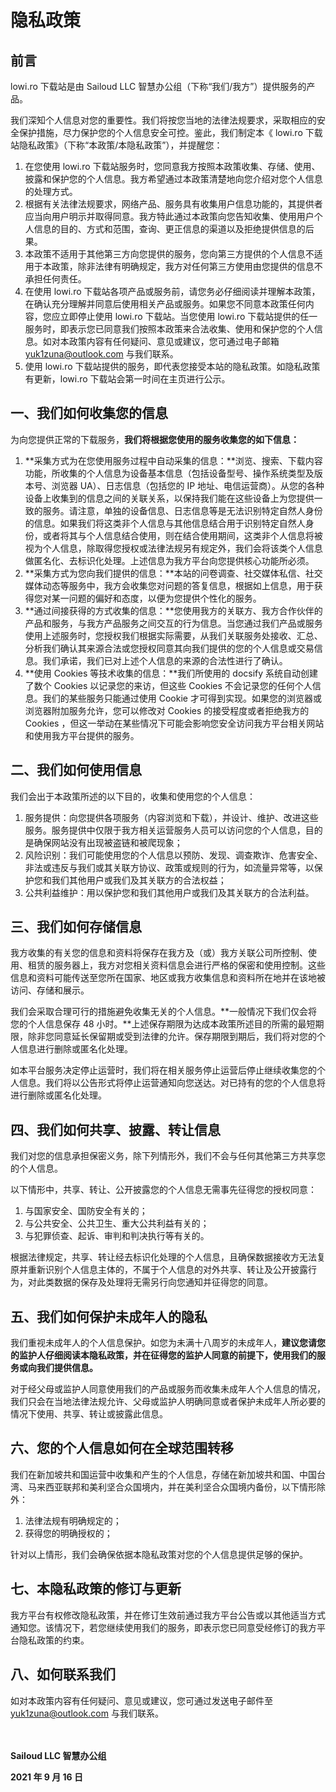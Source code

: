 # 隐私政策

## 前言

lowi.ro 下载站是由 Sailoud LLC 智慧办公组（下称“我们/我方”）提供服务的产品。

我们深知个人信息对您的重要性。我们将按您当地的法律法规要求，采取相应的安全保护措施，尽力保护您的个人信息安全可控。鉴此，我们制定本《 lowi.ro 下载站隐私政策》（下称“本政策/本隐私政策”），并提醒您：

1. 在您使用 lowi.ro 下载站服务时，您同意我方按照本政策收集、存储、使用、披露和保护您的个人信息。我方希望通过本政策清楚地向您介绍对您个人信息的处理方式。
2. 根据有关法律法规要求，网络产品、服务具有收集用户信息功能的，其提供者应当向用户明示并取得同意。我方特此通过本政策向您告知收集、使用用户个人信息的目的、方式和范围，查询、更正信息的渠道以及拒绝提供信息的后果。
3. 本政策不适用于其他第三方向您提供的服务，您向第三方提供的个人信息不适用于本政策，除非法律有明确规定，我方对任何第三方使用由您提供的信息不承担任何责任。
4. 在使用 lowi.ro 下载站各项产品或服务前，请您务必仔细阅读并理解本政策，在确认充分理解并同意后使用相关产品或服务。如果您不同意本政策任何内容，您应立即停止使用 lowi.ro 下载站。当您使用 lowi.ro 下载站提供的任一服务时，即表示您已同意我们按照本政策来合法收集、使用和保护您的个人信息。如对本政策内容有任何疑问、意见或建议，您可通过电子邮箱 yuk1zuna@outlook.com 与我们联系。
5. 使用 lowi.ro 下载站提供的服务，即代表您接受本站的隐私政策。如隐私政策有更新，lowi.ro 下载站会第一时间在主页进行公示。

## 一、我们如何收集您的信息 

为向您提供正常的下载服务，**我们将根据您使用的服务收集您的如下信息：**

1. **采集方式为在您使用服务过程中自动采集的信息：**浏览、搜索、下载内容功能，所收集的个人信息为设备基本信息（包括设备型号、操作系统类型及版本号、浏览器 UA）、日志信息（包括您的 IP 地址、电信运营商）。从您的各种设备上收集到的信息之间的关联关系，以保持我们能在这些设备上为您提供一致的服务。请注意，单独的设备信息、日志信息等是无法识别特定自然人身份的信息。如果我们将这类非个人信息与其他信息结合用于识别特定自然人身份，或者将其与个人信息结合使用，则在结合使用期间，这类非个人信息将被视为个人信息，除取得您授权或法律法规另有规定外，我们会将该类个人信息做匿名化、去标识化处理。上述信息为我方平台向您提供核心功能所必须。
2. **采集方式为您向我们提供的信息：**本站的问卷调查、社交媒体私信、社交媒体动态等服务中，我方会收集您对问题的答复信息，根据如上信息，用于获得您对某一问题的偏好和态度，以便为您提供个性化的服务。
3. **通过间接获得的方式收集的信息：**您使用我方的关联方、我方合作伙伴的产品和服务，与我方产品服务之间交互的行为信息。当您通过我们产品或服务使用上述服务时，您授权我们根据实际需要，从我们关联服务处接收、汇总、分析我们确认其来源合法或您授权同意其向我们提供的您的个人信息或交易信息。我们承诺，我们已对上述个人信息的来源的合法性进行了确认。
4. **使用 Cookies 等技术收集的信息：**我们所使用的 docsify 系统自动创建了数个 Cookies 以记录您的来访，但这些 Cookies 不会记录您的任何个人信息。我们的某些服务只能通过使用 Cookie 才可得到实现。如果您的浏览器或浏览器附加服务允许，您可以修改对 Cookies 的接受程度或者拒绝我方的 Cookies ，但这一举动在某些情况下可能会影响您安全访问我方平台相关网站和使用我方平台提供的服务。

## 二、我们如何使用信息

我们会出于本政策所述的以下目的，收集和使用您的个人信息：

1. 服务提供：向您提供各项服务（内容浏览和下载），并设计、维护、改进这些服务。服务提供中仅限于我方相关运营服务人员可以访问您的个人信息，目的是确保网站没有出现被盗链和被爬现象；
2. 风险识别：我们可能使用您的个人信息以预防、发现、调查欺诈、危害安全、非法或违反与我们或其关联方协议、政策或规则的行为，如流量异常等，以保护您和我们其他用户或我们及其关联方的合法权益；
3. 公共利益维护：用以保护您和我们其他用户或我们及其关联方的合法利益。

## 三、我们如何存储信息

我方收集的有关您的信息和资料将保存在我方及（或）我方关联公司所控制、使用、租赁的服务器上，我方对您相关资料信息会进行严格的保密和使用控制。这些信息和资料可能传送至您所在国家、地区或我方收集信息和资料所在地并在该地被访问、存储和展示。

我们会采取合理可行的措施避免收集无关的个人信息。**一般情况下我们仅会将您的个人信息保存 48 小时。**上述保存期限为达成本政策所述目的所需的最短期限，除非您同意延长保留期或受到法律的允许。保存期限到期后，我们将对您的个人信息进行删除或匿名化处理。

如本平台服务决定停止运营时，我们将在相关服务停止运营后停止继续收集您的个人信息。我们将以公告形式将停止运营通知向您送达。对已持有的您的个人信息将进行删除或匿名化处理。

## 四、我们如何共享、披露、转让信息

我们对您的信息承担保密义务，除下列情形外，我们不会与任何其他第三方共享您的个人信息。

以下情形中，共享、转让、公开披露您的个人信息无需事先征得您的授权同意： 

1. 与国家安全、国防安全有关的； 
2. 与公共安全、公共卫生、重大公共利益有关的； 
3. 与犯罪侦查、起诉、审判和判决执行等有关的。

根据法律规定，共享、转让经去标识化处理的个人信息，且确保数据接收方无法复原并重新识别个人信息主体的，不属于个人信息的对外共享、转让及公开披露行为，对此类数据的保存及处理将无需另行向您通知并征得您的同意。

## 五、我们如何保护未成年人的隐私

我们重视未成年人的个人信息保护。如您为未满十八周岁的未成年人，**建议您请您的监护人仔细阅读本隐私政策，并在征得您的监护人同意的前提下，使用我们的服务或向我们提供信息。**

对于经父母或监护人同意使用我们的产品或服务而收集未成年人个人信息的情况，我们只会在当地法律法规允许、父母或监护人明确同意或者保护未成年人所必要的情况下使用、共享、转让或披露此信息。

## 六、您的个人信息如何在全球范围转移

我们在新加坡共和国运营中收集和产生的个人信息，存储在新加坡共和国、中国台湾、马来西亚联邦和美利坚合众国境内，并在美利坚合众国境内备份，以下情形除外： 

1. 法律法规有明确规定的； 
2. 获得您的明确授权的； 

针对以上情形，我们会确保依据本隐私政策对您的个人信息提供足够的保护。

## 七、本隐私政策的修订与更新

我方平台有权修改隐私政策，并在修订生效前通过我方平台公告或以其他适当方式通知您。该情况下，若您继续使用我们的服务，即表示您已同意受经修订的我方平台隐私政策的约束。

## 八、如何联系我们

如对本政策内容有任何疑问、意见或建议，您可通过发送电子邮件至 yuk1zuna@outlook.com 与我们联系。

　

**Sailoud LLC 智慧办公组**

**2021 年 9 月 16 日**

